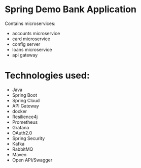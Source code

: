 # Spring Demo Bank Application

Contains microservices:
- accounts microservice
- card microservice
- config server
- loans microservice
- api gateway


# Technologies used:
- Java
- Spring Boot
- Spring Cloud
- API Gateway
- docker
- Resilience4j
- Prometheus
- Grafana
- OAuth2.0
- Spring Security
- Kafka
- RabbitMQ
- Maven
- Open API/Swagger
